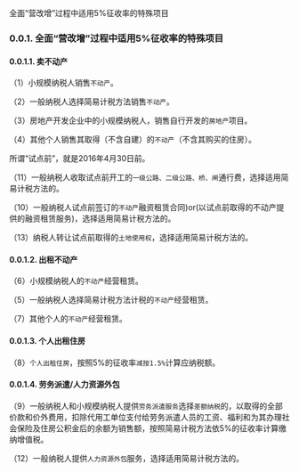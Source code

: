 全面“营改增”过程中适用5%征收率的特殊项目

### 0.0.1. 全面“营改增”过程中适用5%征收率的特殊项目

#### 0.0.1.1. 卖不动产

（1）小规模纳税人销售`不动产`。

（2）一般纳税人选择简易计税方法销售`不动产`。

（3）房地产开发企业中的小规模纳税人，销售自行开发的`房地产`项目。

（4）其他个人销售其取得（不含自建）的`不动产`（不含其购买的住房）。

所谓“试点前”，就是2016年4月30日前。

（11）一般纳税人收取试点前开工的`一级公路、二级公路、桥、闸`通行费，选择适用简易计税方法的。

（10）一般纳税人试点前签订的`不动产`融资租赁合同)or(以试点前取得的不动产提供的融资租赁服务)，选择适用简易计税方法的。

（13）纳税人转让试点前取得的`土地使用权`，选择适用简易计税方法的。

#### 0.0.1.2. 出租不动产

（6）小规模纳税人的`不动产`经营租赁。

（5）一般纳税人选择简易计税方法计税的`不动产`经营租赁。

（7）其他个人的`不动产`经营租赁。

#### 0.0.1.3. 个人出租住房

（8）`个人出租住房`，按照5%的征收率`减按1.5%`计算应纳税额。

#### 0.0.1.4. 劳务派遣/人力资源外包

（9）一般纳税人和小规模纳税人提供`劳务派遣服务`选择`差额纳税`的，以取得的全部价款和价外费用，扣除代用工单位支付给劳务派遣人员的工资、福利和为其办理社会保险及住房公积金后的余额为销售额，按照简易计税方法依5%的征收率计算缴纳增值税。

（12）一般纳税人提供`人力资源外包`服务，选择适用简易计税方法的。
